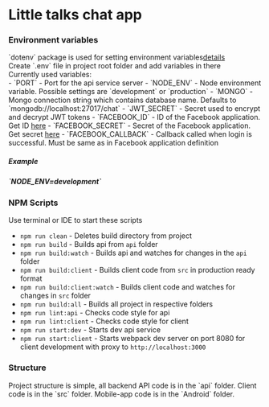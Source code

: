 <h1>Little talks chat app</h1>

<h3>Environment variables</h3>
`dotenv` package is used for setting environment variables<a href="https://github.com/motdotla/dotenv">details</a><br />
Create `.env` file in project root folder and add variables in there<br />
Currently used variables:<br />
- `PORT` - Port for the api service server
- `NODE_ENV` - Node environment variable. Possible settings are `development` or `production`
- `MONGO` - Mongo connection string which contains database name. Defaults to `mongodb://localhost:27017/chat`
- `JWT_SECRET` - Secret used to encrypt and decrypt JWT tokens
- `FACEBOOK_ID` - ID of the Facebook application. Get ID <a href=developers.facebook.com>here</a>
- `FACEBOOK_SECRET` - Secret of the Facebook application. Get secret <a href=developers.facebook.com>here</a>
- `FACEBOOK_CALLBACK` - Callback called when login is successful. Must be same as in Facebook application definition

<h5>Example<h5> 
 `NODE_ENV=development`

<h3>NPM Scripts</h3>
Use terminal or IDE to start these scripts

- `npm run clean` - Deletes build directory from project
- `npm run build` - Builds api from `api` folder
- `npm run build:watch` - Builds api and watches for changes in the `api` folder
- `npm run build:client` - Builds client code from `src` in production ready format
- `npm run build:client:watch` - Builds client code and watches for changes in `src` folder
- `npm run build:all` - Builds all project in respective folders
- `npm run lint:api` - Checks code style for api
- `npm run lint:client` - Checks code style for client
- `npm run start:dev` - Starts dev api service
- `npm run start:client` - Starts webpack dev server on port 8080 for client development with proxy to `http://localhost:3000`

<h3>Structure</h3>
Project structure is simple, all backend API code is in the `api` folder. Client code is in the `src` folder. Mobile-app code is in the `Android` folder.
